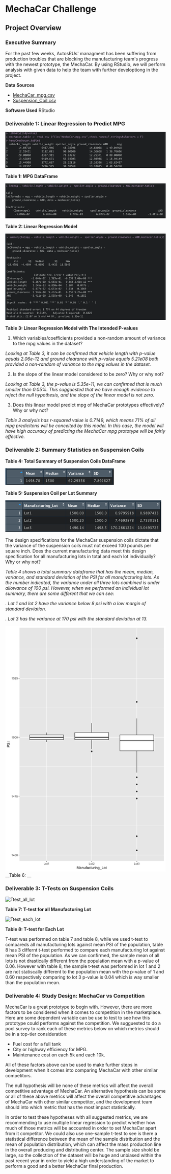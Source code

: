 # MechaCar Challenge


## Project Overview 
### Executive Summary 

For the past few weeks, AutosRUs' managment has been suffering from production troubles that are blocking the manufacturing team's progress with the newest prototype, the MechaCar. By using RStudio, we will perform analysis with given data to help the team with further developtiong in the project. 

__Data Sources__
  - [MechaCar_mpg.csv](MechaCar_Statistical_Analysis/blob/main/MechaCar_mpg.csv)
  - [Suspension_Coil.csv](MechaCar_Statistical_Analysis/blob/main/Suspension_Coil.csv)

__Software Used__
RStudio


### Deliverable 1: Linear Regression to Predict MPG
 
![__MPG DataFrame__](https://github.com/lingahoang/MechaCar_Statistical_Analysis/blob/main/Data_Source/MechaCar_Dataframe.png)
  
__Table 1: MPG DataFrame__
  

![__Linear Regression Model__](https://github.com/lingahoang/MechaCar_Statistical_Analysis/blob/main/Data_Source/Linear_Regression.png)

__Table 2: Linear Regression Model__


![__Linear Regression Model with The Intended P-values__](https://github.com/lingahoang/MechaCar_Statistical_Analysis/blob/main/Data_Source/Summary_Statistics.png)

__Table 3: Linear Regression Model with The Intended P-values__



1. Which variables/coefficients provided a non-random amount of variance to the mpg values in the dataset?

  *Looking at Table 3, it can be confirmed that vehicle length with p-value equals 2.06e-12 and ground clearance with p-value equals 5.21e08 both provided  a non-random of variance to the mpg values in the dataset.*

2. Is the slope of the linear model considered to be zero? Why or why not?

  *Looking at Table 3, the p-value is 5.35e-11, we can confirmed that is much smaller than 0.05%. This sugguested that we have enough evidence to reject the null hypothesis, and the slope of the linear model is not zero.*
  
3. Does this linear model predict mpg of MechaCar prototypes effectively? Why or why not?

  *Table 3 analysis has r-squared value is 0.7149, which means 71% of all mpg predicitons will be conceited by this model. In this case, the model will have high accuracy of predicting the MechaCar mpg prototype will be fairly effective.*
  


### Deliverable 2: Summary Statistics on Suspension Coils


__Table 4: Total Summary of Suspension Coils DataFrame__

![__Total Summary__](https://github.com/lingahoang/MechaCar_Statistical_Analysis/blob/main/Data_Source/Total_Summary.png)


__Table 5: Suspension Coil per Lot Summary__ 

![__Lot Summary__](https://github.com/lingahoang/MechaCar_Statistical_Analysis/blob/main/Data_Source/Lot_Summary.png)



The design specifications for the MechaCar suspension coils dictate that the variance of the suspension coils must not exceed 100 pounds per square inch. Does the current manufacturing data meet this design specification for all manufacturing lots in total and each lot individually? Why or why not?

*Table 4 shows a total summary dataframe that has the mean, median, variance, and standard deviation of the PSI for all manufacturing lots. As the number indicated, the variance under all three lots combined is under allowance of 100 psi. However, when we performed an individual lot summary, there are some different that we can see:*
  
  *. Lot 1 and lot 2 have the variance below 8 psi with a low margin of standard deviation.*
 
 *. Lot 3 has the variance at 170 psi with the standard deviation at 13.*

![__Manufacturing Lot per PSI__](https://github.com/lingahoang/MechaCar_Statistical_Analysis/blob/main/Data_Source/PSI_Boxplot.png)
__Table 6: __

### Deliverable 3: T-Tests on Suspension Coils

![Ttest_all_lot](https://user-images.githubusercontent.com/107448172/193958040-63acc4b9-715e-4b8b-a94e-9185cca57a45.png)

__Table 7: T-test for all Manufacturing Lot__


![Ttest_each_lot](https://user-images.githubusercontent.com/107448172/193958060-baa9f517-8df9-498e-91f8-c40cae30a8c6.png)

__Table 8: T-test for Each Lot__

T-test was performed on table 7 and table 8, while we used t-test to compareds all manufacturing lots against mean PSI of the population, table 8 has 3 differnt t-test performed to compare each manufacturing lot against mean PSI of the population. As we can confirmed, the sample mean of all lots is not drastically different from the population mean with a p-value of 0.06. However with table 8, the sample t-test was performed in lot 1 and 2 are not statiscally different to the population mean with the p-value of  1 and 0.60 respectively comparing to lot 3 p-value is 0.04 which is way smaller than the population mean. 

### Deliverable 4: Study Design: MechaCar vs Competition 

MechaCar is a great prototype to begin with. However, there are more factors to be considered when it comes to competition in the marketplace. Here are some dependent variable can be use to test to see how this prototype could performs against the competition. We sugguested to do a pool survey to rank each  of these metrics below on which metrics should be in a top-tier consideration:
  - Fuel cost for a full tank
  - City or highway efficiency for MPG. 
  - Maintenance cost on each 5k and each 10k. 

All of these factors above can be used to make further steps in development when it comes into comparing MechaCar with other similar competitors. 

The null hypothesis will be none of these metrics will affect the overall competitive advantage of MechaCar.
An alternative hypothesis can be some or all of these above metrics will affect the overall competitive advantages of MechaCar with other similar competitor, and the development team should into which metric that has the most impact statistically. 

In order to test these hypotheses with all suggested metrics, we are recommending to use multiple linear regression to predict whether how much of those metrics will be accounted in order to set MechaCar apart from it competitor. We could also use one-sample t-test to see is there a statistical difference between the mean of the sample distribution and the mean of population distribution, which can affect the mass production line in the overall producing and distributing center. The sample size shold be large, so the collection of the dataset will be huge and unbiased within the past recent year in order to yield a high understanding of the market to perform a good and a better MechaCar final production. 


